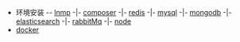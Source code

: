 
* 环境安装 -- [lnmp](nginx/nginx.md) -|- [composer](composer/composer.md) -|- [redis](redis/redis.md) -|- [mysql](mysql/mysql.md) -|- [mongodb](mongodb/mongodb.md) -|- [elasticsearch](elasticsearch/elasticsearch.md) -|- [rabbitMq](rabbitmq/rabbitmq.md) -|- [node](node/node.md)
* [docker](docker/docker.md)
